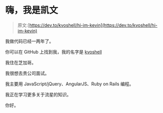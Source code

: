# 嗨，我是凯文

> 原文:[https://dev.to/kvoshell/hi-im-kevin](https://dev.to/kvoshell/hi-im-kevin)

我做代码已经一两年了。

你可以在 GitHub 上找到我，我的名字是 [kvoshell](https://github.com/kvoshell)

我住在芝加哥。

我很想去贵公司面试。

我主要用 JavaScript/jQuery、AngularJS、Ruby on Rails 编程。

我正在学习更多关于流星的知识。

你好。